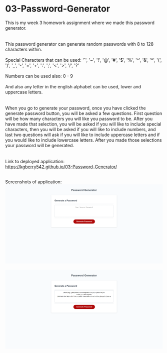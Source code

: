 # 03-Password-Generator
This is my week 3 homework assignment where we made this password generator.<br />
<br />
<br />
This password generator can generate random passwords with 8 to 128 characters within.<br />
<br />
Special Characters that can be used: '`', '~', '!', '@', '#', '$', '%', '^', '&', '*', '(', ')', '_', '-', '=', '+', ':', ';', '<', '>', '/', '?'<br />
<br />
Numbers can be used also: 0 - 9<br />
<br />
And also any letter in the english alphabet can be used, lower and uppercase letters.<br />
<br />
<br />
When you go to generate your password, once you have clicked the generate password button, you will be asked a few questions. First question will be how many characters you will like you password to be. After you have made that selection, you will be asked if you will like to include special characters, then you will be asked if you will like to include numbers, and last two questions will ask if you will like to include uppercase letters and if you would like to include lowercase letters. After you made those selections your password will be generated.<br />
<br />
<br />
Link to deployed application:<br />
https://kgberry542.github.io/03-Password-Generator/<br />
<br />

Screenshots of application:<br />
<img src="./assets/images/passwordscreenshot.png"><br />
<br />
<img src="./assets/images/passwordscreenshot2.png">